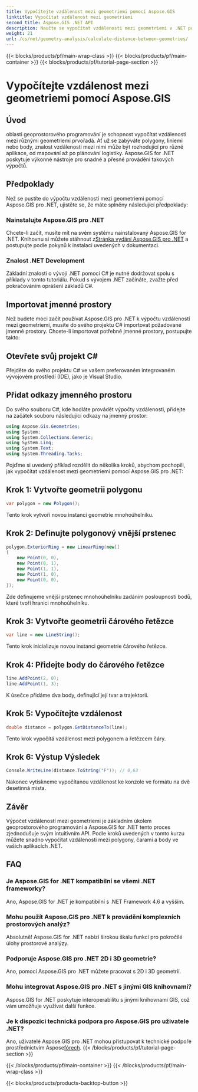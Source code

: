 ```yaml
---
title: Vypočítejte vzdálenost mezi geometriemi pomocí Aspose.GIS
linktitle: Vypočítat vzdálenost mezi geometriemi
second_title: Aspose.GIS .NET API
description: Naučte se vypočítat vzdálenosti mezi geometriemi v .NET pomocí Aspose.GIS. Podrobný průvodce s příklady kódu. Vylepšete své geoprostorové aplikace.
weight: 21
url: /cs/net/geometry-analysis/calculate-distance-between-geometries/
---
```


{{< blocks/products/pf/main-wrap-class >}}
{{< blocks/products/pf/main-container >}}
{{< blocks/products/pf/tutorial-page-section >}}

# Vypočítejte vzdálenost mezi geometriemi pomocí Aspose.GIS

## Úvod
oblasti geoprostorového programování je schopnost vypočítat vzdálenosti mezi různými geometriemi prvořadá. Ať už se zabýváte polygony, liniemi nebo body, znalost vzdálenosti mezi nimi může být rozhodující pro různé aplikace, od mapování až po plánování logistiky. Aspose.GIS for .NET poskytuje výkonné nástroje pro snadné a přesné provádění takových výpočtů.
## Předpoklady
Než se pustíte do výpočtu vzdáleností mezi geometriemi pomocí Aspose.GIS pro .NET, ujistěte se, že máte splněny následující předpoklady:
### Nainstalujte Aspose.GIS pro .NET
 Chcete-li začít, musíte mít na svém systému nainstalovaný Aspose.GIS for .NET. Knihovnu si můžete stáhnout z[Stránka vydání Aspose.GIS pro .NET](https://releases.aspose.com/gis/net/) a postupujte podle pokynů k instalaci uvedených v dokumentaci.
### Znalost .NET Development
Základní znalosti o vývoji .NET pomocí C# je nutné dodržovat spolu s příklady v tomto tutoriálu. Pokud s vývojem .NET začínáte, zvažte před pokračováním oprášení základů C#.

## Importovat jmenné prostory
Než budete moci začít používat Aspose.GIS pro .NET k výpočtu vzdáleností mezi geometriemi, musíte do svého projektu C# importovat požadované jmenné prostory. Chcete-li importovat potřebné jmenné prostory, postupujte takto:
## Otevřete svůj projekt C#
Přejděte do svého projektu C# ve vašem preferovaném integrovaném vývojovém prostředí (IDE), jako je Visual Studio.
## Přidat odkazy jmenného prostoru
Do svého souboru C#, kde hodláte provádět výpočty vzdálenosti, přidejte na začátek souboru následující odkazy na jmenný prostor:
```csharp
using Aspose.Gis.Geometries;
using System;
using System.Collections.Generic;
using System.Linq;
using System.Text;
using System.Threading.Tasks;
```

Pojďme si uvedený příklad rozdělit do několika kroků, abychom pochopili, jak vypočítat vzdálenost mezi geometriemi pomocí Aspose.GIS pro .NET:
## Krok 1: Vytvořte geometrii polygonu
```csharp
var polygon = new Polygon();
```
Tento krok vytvoří novou instanci geometrie mnohoúhelníku.
## Krok 2: Definujte polygonový vnější prstenec
```csharp
polygon.ExteriorRing = new LinearRing(new[]
{
    new Point(0, 0),
    new Point(0, 1),
    new Point(1, 1),
    new Point(1, 0),
    new Point(0, 0),
});
```
Zde definujeme vnější prstenec mnohoúhelníku zadáním posloupnosti bodů, které tvoří hranici mnohoúhelníku.
## Krok 3: Vytvořte geometrii čárového řetězce
```csharp
var line = new LineString();
```
Tento krok inicializuje novou instanci geometrie čárového řetězce.
## Krok 4: Přidejte body do čárového řetězce
```csharp
line.AddPoint(2, 0);
line.AddPoint(1, 3);
```
K úsečce přidáme dva body, definující její tvar a trajektorii.
## Krok 5: Vypočítejte vzdálenost
```csharp
double distance = polygon.GetDistanceTo(line);
```
Tento krok vypočítá vzdálenost mezi polygonem a řetězcem čáry.
## Krok 6: Výstup Výsledek
```csharp
Console.WriteLine(distance.ToString("F")); // 0,63
```
Nakonec vytiskneme vypočítanou vzdálenost ke konzole ve formátu na dvě desetinná místa.

## Závěr
Výpočet vzdáleností mezi geometriemi je základním úkolem geoprostorového programování a Aspose.GIS for .NET tento proces zjednodušuje svým intuitivním API. Podle kroků uvedených v tomto kurzu můžete snadno vypočítat vzdálenosti mezi polygony, čarami a body ve vašich aplikacích .NET.
## FAQ
### Je Aspose.GIS for .NET kompatibilní se všemi .NET frameworky?
Ano, Aspose.GIS for .NET je kompatibilní s .NET Framework 4.6 a vyšším.
### Mohu použít Aspose.GIS pro .NET k provádění komplexních prostorových analýz?
Absolutně! Aspose.GIS for .NET nabízí širokou škálu funkcí pro pokročilé úlohy prostorové analýzy.
### Podporuje Aspose.GIS pro .NET 2D i 3D geometrie?
Ano, pomocí Aspose.GIS pro .NET můžete pracovat s 2D i 3D geometrií.
### Mohu integrovat Aspose.GIS pro .NET s jinými GIS knihovnami?
Aspose.GIS for .NET poskytuje interoperabilitu s jinými knihovnami GIS, což vám umožňuje využívat další funkce.
### Je k dispozici technická podpora pro Aspose.GIS pro uživatele .NET?
 Ano, uživatelé Aspose.GIS pro .NET mohou přistupovat k technické podpoře prostřednictvím Aspose[fórech](https://forum.aspose.com/c/gis/33).
{{< /blocks/products/pf/tutorial-page-section >}}

{{< /blocks/products/pf/main-container >}}
{{< /blocks/products/pf/main-wrap-class >}}

{{< blocks/products/products-backtop-button >}}
